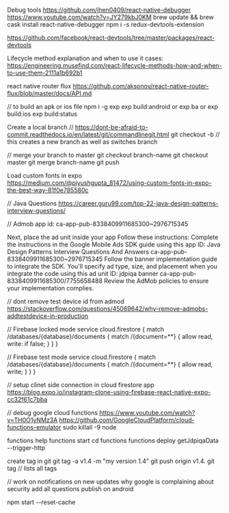 Debug tools
https://github.com/jhen0409/react-native-debugger
https://www.youtube.com/watch?v=JY279kbJ0KM
brew update && brew cask install react-native-debugger
npm i -s redux-devtools-extension

https://github.com/facebook/react-devtools/tree/master/packages/react-devtools

Lifecycle method explanation and when to use it cases:
https://engineering.musefind.com/react-lifecycle-methods-how-and-when-to-use-them-2111a1b692b1

react native router flux
https://github.com/aksonov/react-native-router-flux/blob/master/docs/API.md

// to build an apk or ios file
npm i -g exp
exp build:android    or    exp ba   or      exp build:ios
exp build:status


Create a local branch // https://dont-be-afraid-to-commit.readthedocs.io/en/latest/git/commandlinegit.html
git checkout -b <branch-name-no-spaces>    // this creates a new branch as well as switches branch

// merge your branch to master
git checkout branch-name
git checkout master
git merge branch-name
git push

Load custom fonts in expo
https://medium.com/@piyushgupta_81472/using-custom-fonts-in-expo-the-best-way-81f0e785580c

// Java Questions
https://career.guru99.com/top-22-java-design-patterns-interview-questions/

// Admob app id: ca-app-pub-8338409911685300~2976715345

Next, place the ad unit inside your app
Follow these instructions:
Complete the instructions in the Google Mobile Ads SDK guide using this app ID:
Java Design Patterns Interview Questions And Answers    ca-app-pub-8338409911685300~2976715345
Follow the banner implementation guide to integrate the SDK. You'll specify ad type, size, and placement when you integrate the code using this ad unit ID:
jdpiqa banner      ca-app-pub-8338409911685300/7755658488
Review the AdMob policies to ensure your implementation complies.

// dont remove test device id from admod
https://stackoverflow.com/questions/45069642/why-remove-admobs-addtestdevice-in-production


// Firebase locked mode
service cloud.firestore {
  match /databases/{database}/documents {
    match /{document=**} {
      allow read, write: if false;
    }
  }
}

// Firebase test mode
service cloud.firestore {
  match /databases/{database}/documents {
    match /{document=**} {
      allow read, write;
    }
  }
}

// setup clinet side connection in cloud firestore app
https://blog.expo.io/instagram-clone-using-firebase-react-native-expo-cc32f61c7bba

// debug google cloud functions
https://www.youtube.com/watch?v=TH0O1yNMz3A
https://github.com/GoogleCloudPlatform/cloud-functions-emulator
sudo killall -9 node

functions help
functions start
cd functions
functions deploy getJdpiqaData --trigger-http

create tag in git
git tag -a v1.4 -m "my version 1.4"
git push origin v1.4.
git tag       // lists all tags

// work on 
notifications on new updates
why google is complaining about security
add all questions
publish on android


npm start --reset-cache

